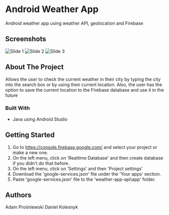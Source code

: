 
# Android Weather App

Android weather app using weather API, geolocation and Firebase


<!-- ABOUT THE PROJECT -->

## Screenshots
![Slide 1](https://i.postimg.cc/SRGDbyPY/Screenshot-20220527-144418.png)
![Slide 2](https://i.postimg.cc/6pqzFxfT/Screenshot-20220527-144444.png)
![Slide 3](https://i.postimg.cc/sx34ck2j/Screenshot-20220527-144530.png)
## About The Project

Allows the user to check the current weather in their city by typing the city into the search box or by using their current location. Also, the user has the option to save the current location to the Firebase database and use it in the future





### Built With

- Java using Android Studio






## Getting Started

1. Go to https://console.firebase.google.com/ and select your project or make a new one.
2. On the left menu, click on 'Realtime Database' and then create database if you didn't do that before.
4. On the left menu, click on 'Settings' and then 'Project settings'
5. Download the 'google-services.json' file under the 'Your apps' section.
6. Paste 'google-services.json' file to the 'weather-app-api\app' folder.

<!-- CONTRIBUTING -->





## Authors

Adam Prośniewski
Daniel Kolesnyk
